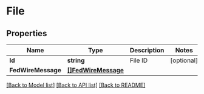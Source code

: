 # File

## Properties
Name | Type | Description | Notes
------------ | ------------- | ------------- | -------------
**Id** | **string** | File ID | [optional] 
**FedWireMessage** | [**[]FedWireMessage**](FEDWireMessage.md) |  | 

[[Back to Model list]](../README.md#documentation-for-models) [[Back to API list]](../README.md#documentation-for-api-endpoints) [[Back to README]](../README.md)


